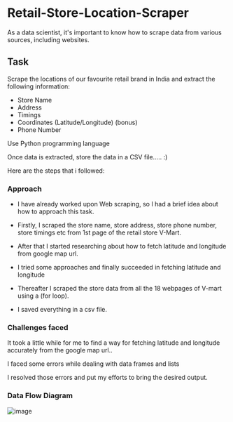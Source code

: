 # Retail-Store-Location-Scraper

As a data scientist, it's important to know how to scrape data from various sources,
including websites. 

## Task

Scrape the locations of our favourite retail brand in India and extract the following information:

- Store Name
- Address
- Timings
- Coordinates (Latitude/Longitude) (bonus)
- Phone Number

Use Python programming language

Once data is extracted, store the data in a CSV file..... :)

Here are the steps that i followed:

### Approach

- I have already worked upon Web scraping, so I had a brief idea about how to approach this task.
  
- Firstly, I scraped the store name, store address, store phone number, store timings etc from 1st page of the retail store V-Mart.
  
- After that I started researching about how to fetch latitude and longitude from google map url.
  
- I tried some approaches and finally succeeded in fetching latitude and longitude
  
- Thereafter I scraped the store data from all the 18 webpages of V-mart using a (for loop).
  
- I saved everything in a csv file.

### Challenges faced

It took a little while for me to find a way for fetching latitude and longitude accurately from the google map url..

I faced some errors while dealing with data frames and lists

I resolved those errors and put my efforts to bring the desired output.

### Data Flow Diagram

![image](https://github.com/premswaroopmusti/Retail-Store-Location-Scraper/assets/106238419/2bc07e65-ced2-4049-b37d-04305bca72e8)


